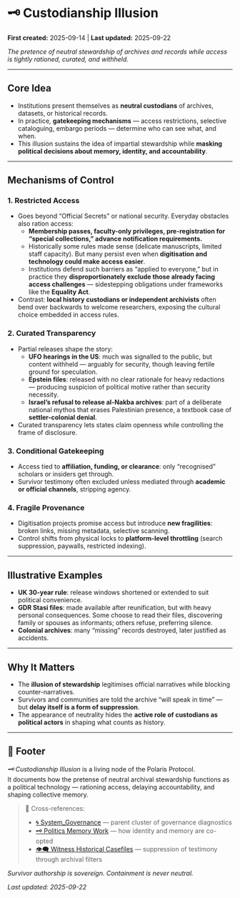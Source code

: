 # 🗝 Custodianship Illusion  

**First created:** 2025-09-14 | **Last updated:** 2025-09-22  

*The pretence of neutral stewardship of archives and records while access is tightly rationed, curated, and withheld.*  

---

## Core Idea  
- Institutions present themselves as **neutral custodians** of archives, datasets, or historical records.  
- In practice, **gatekeeping mechanisms** — access restrictions, selective cataloguing, embargo periods — determine who can see what, and when.  
- This illusion sustains the idea of impartial stewardship while **masking political decisions about memory, identity, and accountability**.  

---

## Mechanisms of Control  

### 1. Restricted Access  
- Goes beyond “Official Secrets” or national security. Everyday obstacles also ration access:  
  - **Membership passes, faculty-only privileges, pre-registration for “special collections,” advance notification requirements.**  
  - Historically some rules made sense (delicate manuscripts, limited staff capacity). But many persist even when **digitisation and technology could make access easier**.  
  - Institutions defend such barriers as “applied to everyone,” but in practice they **disproportionately exclude those already facing access challenges** — sidestepping obligations under frameworks like the **Equality Act**.  
- Contrast: **local history custodians or independent archivists** often bend over backwards to welcome researchers, exposing the cultural choice embedded in access rules.  

### 2. Curated Transparency  
- Partial releases shape the story:  
  - **UFO hearings in the US**: much was signalled to the public, but content withheld — arguably for security, though leaving fertile ground for speculation.  
  - **Epstein files**: released with no clear rationale for heavy redactions — producing suspicion of political motive rather than security necessity.  
  - **Israel’s refusal to release al-Nakba archives**: part of a deliberate national mythos that erases Palestinian presence, a textbook case of **settler-colonial denial**.  
- Curated transparency lets states claim openness while controlling the frame of disclosure.  

### 3. Conditional Gatekeeping  
- Access tied to **affiliation, funding, or clearance**: only “recognised” scholars or insiders get through.  
- Survivor testimony often excluded unless mediated through **academic or official channels**, stripping agency.  

### 4. Fragile Provenance  
- Digitisation projects promise access but introduce **new fragilities**: broken links, missing metadata, selective scanning.  
- Control shifts from physical locks to **platform-level throttling** (search suppression, paywalls, restricted indexing).  

---

## Illustrative Examples  
- **UK 30-year rule**: release windows shortened or extended to suit political convenience.  
- **GDR Stasi files**: made available after reunification, but with heavy personal consequences. Some choose to read their files, discovering family or spouses as informants; others refuse, preferring silence.  
- **Colonial archives**: many “missing” records destroyed, later justified as accidents.  

---

## Why It Matters  
- The **illusion of stewardship** legitimises official narratives while blocking counter-narratives.  
- Survivors and communities are told the archive “will speak in time” — but **delay itself is a form of suppression**.  
- The appearance of neutrality hides the **active role of custodians as political actors** in shaping what counts as history.  

---

## 🏮 Footer  

*🗝 Custodianship Illusion* is a living node of the Polaris Protocol.  
It documents how the pretense of neutral archival stewardship functions as a political technology — rationing access, delaying accountability, and shaping collective memory.  

> 📡 Cross-references:  
> - [🌀 System_Governance](./) — parent cluster of governance diagnostics  
> - [🗝️ Politics Memory Work](../🗝️_politics_memory_work.md) — how identity and memory are co-opted  
> - [👁️‍🗨️ Witness Historical Casefiles](../👁️‍🗨️_witness_historical_casefiles.md) — suppression of testimony through archival filters  

*Survivor authorship is sovereign. Containment is never neutral.*  

_Last updated: 2025-09-22_  
